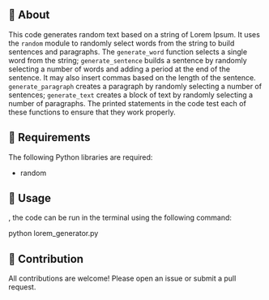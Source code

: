 ## :space_invader: About

This code generates random text based on a string of Lorem Ipsum. It uses the `random` module to randomly select words from the string to build sentences and paragraphs. The `generate_word` function selects a single word from the string; `generate_sentence` builds a sentence by randomly selecting a number of words and adding a period at the end of the sentence. It may also insert commas based on the length of the sentence. `generate_paragraph` creates a paragraph by randomly selecting a number of sentences; `generate_text` creates a block of text by randomly selecting a number of paragraphs. The printed statements in the code test each of these functions to ensure that they work properly.

## :wrench: Requirements

The following Python libraries are required:

- random


## :runner:  Usage

, the code can be run in the terminal using the following command:

python lorem_generator.py

## :raising_hand: Contribution

All contributions are welcome! Please open an issue or submit a pull request.

